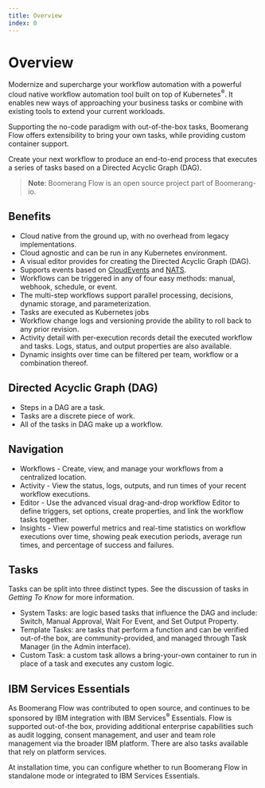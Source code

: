 ```yaml
---
title: Overview
index: 0
---
```


# Overview

Modernize and supercharge your workflow automation with a powerful cloud native workflow automation tool built on top of Kubernetes<sup>®</sup>. It enables new ways of approaching your business tasks or combine with existing tools to extend your current workloads.

Supporting the no-code paradigm with out-of-the-box tasks, Boomerang Flow offers extensibility to bring your own tasks, while providing custom container support. 

Create your next workflow to produce an end-to-end process that executes a series of tasks based on a Directed Acyclic Graph (DAG).

> **Note**: Boomerang Flow is an open source project part of Boomerang-io.

## Benefits

* Cloud native from the ground up, with no overhead from legacy implementations.
* Cloud agnostic and can be run in any Kubernetes environment.
* A visual editor provides for creating the Directed Acyclic Graph (DAG).
* Supports events based on [CloudEvents](https://cloudevents.io) and [NATS](https://nats.io).
* Workflows can be triggered in any of four easy methods: manual, webhook, schedule, or event.
* The multi-step workflows support parallel processing, decisions, dynamic storage, and parameterization. 
* Tasks are executed as Kubernetes jobs
* Workflow change logs and versioning provide the ability to roll back to any prior revision.
* Activity detail with per-execution records detail the executed workflow and tasks. Logs, status, and output properties are also available.
* Dynamic insights over time can be filtered per team, workflow or a combination thereof.

## Directed Acyclic Graph (DAG)

- Steps in a DAG are a task.
- Tasks are a discrete piece of work.
- All of the tasks in DAG make up a workflow.

## Navigation

* Workflows - Create, view, and manage your workflows from a centralized location. 
* Activity - View the status, logs, outputs, and run times of your recent workflow executions.
* Editor - Use the advanced visual drag-and-drop workflow Editor to define triggers, set options, create properties, and link the workflow tasks together.
* Insights - View powerful metrics and real-time statistics on workflow executions over time, showing peak execution periods, average run times, and percentage of success and failures.

## Tasks

Tasks can be split into three distinct types. See the discussion of tasks in _Getting To Know_ for more information.

* System Tasks: are logic based tasks that influence the DAG and include: Switch, Manual Approval, Wait For Event, and Set Output Property.
* Template Tasks: are tasks that perform a function and can be verified out-of-the box, are community-provided, and managed through Task Manager (in the Admin interface).
* Custom Task: a custom task allows a bring-your-own container to run in place of a task and executes any custom logic.

## IBM Services Essentials

As Boomerang Flow was contributed to open source, and continues to be sponsored by IBM integration with IBM Services<sup>®</sup> Essentials. Flow is supported out-of-the box, providing additional enterprise capabilities such as audit logging, consent management, and user and team role management via the broader IBM platform. There are also tasks available that rely on platform services. 

At installation time, you can configure whether to run Boomerang Flow in standalone mode or integrated to IBM Services Essentials.